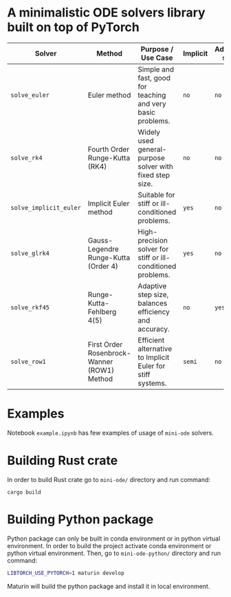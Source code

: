 # A minimalistic ODE solvers library built on top of PyTorch

| **Solver**            | **Method**                                     | **Purpose / Use Case**                                       | **Implicit** | **Adaptive step** |
|------------------------|-----------------------------------------------|---------------------------------------------------------------|--------------|-------------------|
| `solve_euler`          | Euler method                                  | Simple and fast, good for teaching and very basic problems.   | `no`         | `no`              |
| `solve_rk4`            | Fourth Order Runge-Kutta (RK4)                | Widely used general-purpose solver with fixed step size.      | `no`         | `no`              |
| `solve_implicit_euler` | Implicit Euler method                         | Suitable for stiff or ill-conditioned problems.               | `yes`        | `no`              |
| `solve_glrk4`          | Gauss-Legendre Runge-Kutta (Order 4)          | High-precision solver for stiff or ill-conditioned problems.  | `yes`        | `no`              |
| `solve_rkf45`          | Runge-Kutta-Fehlberg 4(5)                     | Adaptive step size, balances efficiency and accuracy.         | `no`         | `yes`             |
| `solve_row1`           | First Order Rosenbrock-Wanner (ROW1) Method   | Efficient alternative to Implicit Euler for stiff systems.    | `semi`       | `no`              |

# Examples

Notebook `example.ipynb` has few examples of usage of `mini-ode` solvers.

# Building Rust crate

In order to build Rust crate go to `mini-ode/` directory and run command:

```bach
cargo build
```

# Building Python package

Python package can only be built in conda environment or in python virtual environment. In order to build the project activate conda environment or python virtual environment. Then, go to `mini-ode-python/` directory and run command:
```bash
LIBTORCH_USE_PYTORCH=1 maturin develop
```

Maturin will build the python package and install it in local environment.

